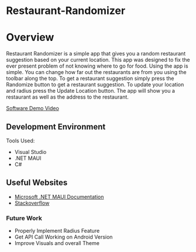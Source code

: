 # Restaurant-Randomizer
# Overview

Restaurant Randomizer is a simple app that gives you a random restaurant suggestion based on your current location. This app was designed to fix the ever present problem of 
not knowing where to go for food. Using the app is simple. You can change how far out the restaurants are from you using the toolbar along the top. To get a restaurant suggestion
simply press the Randomize button to get a restaurant suggestion. To update your location and radius press the Update Location button. The app will show you a restaurant as well
as the address to the restaurant.


[Software Demo Video](http://youtube.link.goes.here)

## Development Environment
Tools Used:
* Visual Studio
* .NET MAUI
* C#

## Useful Websites

* [Microsoft .NET MAUI Documentation](https://learn.microsoft.com/en-us/dotnet/maui/)
* [Stackoverflow](https://stackoverflow.com/)

### Future Work

* Properly Implement Radius Feature
* Get API Call Working on Android Version
* Improve Visuals and overall Theme